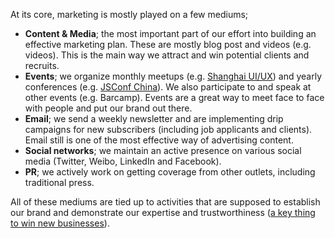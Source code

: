 At its core, marketing is mostly played on a few mediums;

- **Content & Media**; the most important part of our effort into building an effective marketing plan. These are mostly blog post and videos (e.g. videos). This is the main way we attract and win potential clients and recruits.
- **Events**; we organize monthly meetups (e.g. [Shanghai UI/UX](http://www.meetup.com/Shanghai-UI-UX-Designers-Meetup/)) and yearly conferences (e.g. [JSConf China](http://jsconf.cn)). We also participate to and speak at other events (e.g. Barcamp). Events are a great way to meet face to face with people and put our brand out there.
- **Email**; we send a weekly newsletter and are implementing drip campaigns for new subscribers (including job applicants and clients). Email still is one of the most effective way of advertising content.
- **Social networks**; we maintain an active presence on various social media (Twitter, Weibo, LinkedIn and Facebook).
- **PR**; we actively work on getting coverage from other outlets, including traditional press.

All of these mediums are tied up to activities that are supposed to establish our brand and demonstrate our expertise and trustworthiness ([a key thing to win new businesses](https://github.com/Wiredcraft/wiredcraft.github.io/wiki/Sales-101)).